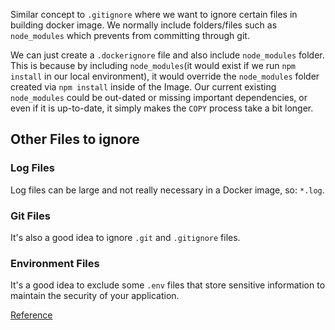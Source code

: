Similar concept to `.gitignore` where we want to ignore certain files in building docker image. We normally include folders/files such as `node_modules` which prevents from committing through git.

We can just create a `.dockerignore` file and also include `node_modules` folder. This is because by including `node_modules`(it would exist if we run `npm install` in our local environment), it would override the `node_modules` folder created via `npm install` inside of the Image.
Our current existing `node_modules` could be out-dated or missing important dependencies, or even if it is up-to-date, it simply makes the `COPY` process take a bit longer.

## Other Files to ignore
### Log Files
Log files can be large and not really necessary in a Docker image, so: `*.log`.

### Git Files
It's also a good idea to ignore `.git` and `.gitignore` files.

### Environment Files
It's a good idea to exclude some `.env` files that store sensitive information to maintain the security of your application.

[Reference](https://hn.mrugesh.dev/how-to-use-a-dockerignore-file-a-comprehensive-guide-with-examples)

